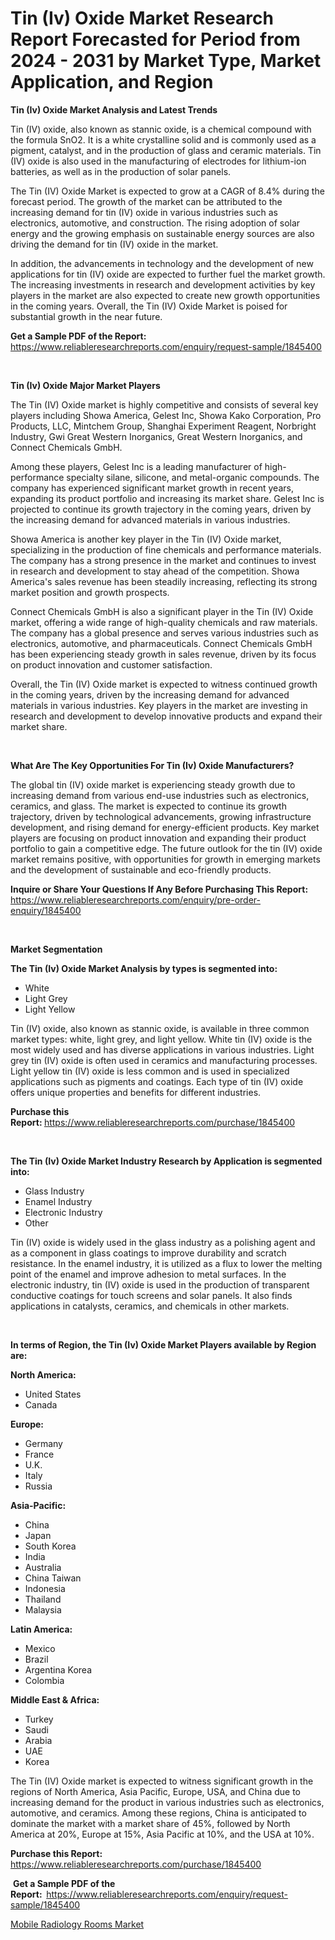 <p><h1>Tin (Iv) Oxide Market Research Report Forecasted for Period from 2024 -  2031 by Market Type, Market Application, and Region</h1></p><p><strong>Tin (Iv) Oxide Market Analysis and Latest Trends</strong></p>
<p><p>Tin (IV) oxide, also known as stannic oxide, is a chemical compound with the formula SnO2. It is a white crystalline solid and is commonly used as a pigment, catalyst, and in the production of glass and ceramic materials. Tin (IV) oxide is also used in the manufacturing of electrodes for lithium-ion batteries, as well as in the production of solar panels.</p><p>The Tin (IV) Oxide Market is expected to grow at a CAGR of 8.4% during the forecast period. The growth of the market can be attributed to the increasing demand for tin (IV) oxide in various industries such as electronics, automotive, and construction. The rising adoption of solar energy and the growing emphasis on sustainable energy sources are also driving the demand for tin (IV) oxide in the market.</p><p>In addition, the advancements in technology and the development of new applications for tin (IV) oxide are expected to further fuel the market growth. The increasing investments in research and development activities by key players in the market are also expected to create new growth opportunities in the coming years. Overall, the Tin (IV) Oxide Market is poised for substantial growth in the near future.</p></p>
<p><strong>Get a Sample PDF of the Report:&nbsp;</strong> <a href="https://www.reliableresearchreports.com/enquiry/request-sample/1845400">https://www.reliableresearchreports.com/enquiry/request-sample/1845400</a></p>
<p>&nbsp;</p>
<p><strong>Tin (Iv) Oxide Major Market Players</strong></p>
<p><p>The Tin (IV) Oxide market is highly competitive and consists of several key players including Showa America, Gelest Inc, Showa Kako Corporation, Pro Products, LLC, Mintchem Group, Shanghai Experiment Reagent, Norbright Industry, Gwi Great Western Inorganics, Great Western Inorganics, and Connect Chemicals GmbH. </p><p>Among these players, Gelest Inc is a leading manufacturer of high-performance specialty silane, silicone, and metal-organic compounds. The company has experienced significant market growth in recent years, expanding its product portfolio and increasing its market share. Gelest Inc is projected to continue its growth trajectory in the coming years, driven by the increasing demand for advanced materials in various industries.</p><p>Showa America is another key player in the Tin (IV) Oxide market, specializing in the production of fine chemicals and performance materials. The company has a strong presence in the market and continues to invest in research and development to stay ahead of the competition. Showa America's sales revenue has been steadily increasing, reflecting its strong market position and growth prospects.</p><p>Connect Chemicals GmbH is also a significant player in the Tin (IV) Oxide market, offering a wide range of high-quality chemicals and raw materials. The company has a global presence and serves various industries such as electronics, automotive, and pharmaceuticals. Connect Chemicals GmbH has been experiencing steady growth in sales revenue, driven by its focus on product innovation and customer satisfaction.</p><p>Overall, the Tin (IV) Oxide market is expected to witness continued growth in the coming years, driven by the increasing demand for advanced materials in various industries. Key players in the market are investing in research and development to develop innovative products and expand their market share.</p></p>
<p>&nbsp;</p>
<p><strong>What Are The Key Opportunities For Tin (Iv) Oxide Manufacturers?</strong></p>
<p><p>The global tin (IV) oxide market is experiencing steady growth due to increasing demand from various end-use industries such as electronics, ceramics, and glass. The market is expected to continue its growth trajectory, driven by technological advancements, growing infrastructure development, and rising demand for energy-efficient products. Key market players are focusing on product innovation and expanding their product portfolio to gain a competitive edge. The future outlook for the tin (IV) oxide market remains positive, with opportunities for growth in emerging markets and the development of sustainable and eco-friendly products.</p></p>
<p><strong>Inquire or Share Your Questions If Any Before Purchasing This Report:</strong> <a href="https://www.reliableresearchreports.com/enquiry/pre-order-enquiry/1845400">https://www.reliableresearchreports.com/enquiry/pre-order-enquiry/1845400</a></p>
<p>&nbsp;</p>
<p><strong>Market Segmentation</strong></p>
<p><strong>The Tin (Iv) Oxide Market Analysis by types is segmented into:</strong></p>
<p><ul><li>White</li><li>Light Grey</li><li>Light Yellow</li></ul></p>
<p><p>Tin (IV) oxide, also known as stannic oxide, is available in three common market types: white, light grey, and light yellow. White tin (IV) oxide is the most widely used and has diverse applications in various industries. Light grey tin (IV) oxide is often used in ceramics and manufacturing processes. Light yellow tin (IV) oxide is less common and is used in specialized applications such as pigments and coatings. Each type of tin (IV) oxide offers unique properties and benefits for different industries.</p></p>
<p><strong>Purchase this Report:&nbsp;</strong><a href="https://www.reliableresearchreports.com/purchase/1845400">https://www.reliableresearchreports.com/purchase/1845400</a></p>
<p>&nbsp;</p>
<p><strong>The Tin (Iv) Oxide Market Industry Research by Application is segmented into:</strong></p>
<p><ul><li>Glass Industry</li><li>Enamel Industry</li><li>Electronic Industry</li><li>Other</li></ul></p>
<p><p>Tin (IV) oxide is widely used in the glass industry as a polishing agent and as a component in glass coatings to improve durability and scratch resistance. In the enamel industry, it is utilized as a flux to lower the melting point of the enamel and improve adhesion to metal surfaces. In the electronic industry, tin (IV) oxide is used in the production of transparent conductive coatings for touch screens and solar panels. It also finds applications in catalysts, ceramics, and chemicals in other markets.</p></p>
<p>&nbsp;</p>
<p><strong>In terms of Region, the Tin (Iv) Oxide Market Players available by Region are:</strong></p>
<p>
    <p> <strong> North America: </strong>
        <ul>
            <li>United States</li>
            <li>Canada</li>
        </ul>
        </p> 
    <p> <strong> Europe: </strong>
        <ul>
            <li>Germany</li>
            <li>France</li>
            <li>U.K.</li>
            <li>Italy</li>
            <li>Russia</li>
        </ul>
        </p> 
    <p> <strong> Asia-Pacific: </strong>
        <ul>
            <li>China</li>
            <li>Japan</li>
            <li>South Korea</li>
            <li>India</li>
            <li>Australia</li>
            <li>China Taiwan</li>
            <li>Indonesia</li>
            <li>Thailand</li>
            <li>Malaysia</li>
        </ul>
        </p> 
    <p> <strong> Latin America: </strong>
        <ul>
            <li>Mexico</li>
            <li>Brazil</li>
            <li>Argentina Korea</li>
            <li>Colombia</li>
        </ul>
        </p> 
    <p> <strong> Middle East & Africa: </strong>
        <ul>
            <li>Turkey</li>
            <li>Saudi</li>
            <li>Arabia</li>
            <li>UAE</li>
            <li>Korea</li>
        </ul>
    </p>
    </p>
<p><p>The Tin (IV) Oxide market is expected to witness significant growth in the regions of North America, Asia Pacific, Europe, USA, and China due to increasing demand for the product in various industries such as electronics, automotive, and ceramics. Among these regions, China is anticipated to dominate the market with a market share of 45%, followed by North America at 20%, Europe at 15%, Asia Pacific at 10%, and the USA at 10%.</p></p>
<p><strong>Purchase this Report: </strong><a href="https://www.reliableresearchreports.com/purchase/1845400">https://www.reliableresearchreports.com/purchase/1845400</a></p>
<p>&nbsp;<strong>Get a Sample PDF of the Report:&nbsp;&nbsp;</strong><a href="https://www.reliableresearchreports.com/enquiry/request-sample/1845400">https://www.reliableresearchreports.com/enquiry/request-sample/1845400</a></p>
<p><strong></strong></p>
<p><p><a href="https://meowing-lemming-dd3.notion.site/Mobile-Radiology-Rooms-Market-Size-2024-2031-Global-Industrial-Analysis-Key-Geographical-Regions--37b6391ac2d8411e835bab6c1cf6e32e">Mobile Radiology Rooms Market</a></p></p>